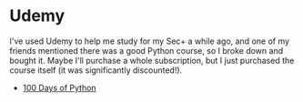 # Udemy
I've used Udemy to help me study for my Sec+ a while ago, and one of my friends mentioned there was a good Python course, so I broke down and bought it.  Maybe I'll purchase a whole subscription, but I just purchased the course itself (it was significantly discounted!).

- [100 Days of Python](https://github.com/autorotink/Udemy/blob/main/100%20Days%20of%20Python.md)
